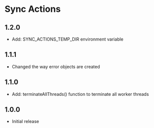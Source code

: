 # Sync Actions

## 1.2.0

- Add: SYNC_ACTIONS_TEMP_DIR environment variable

## 1.1.1

- Changed the way error objects are created

## 1.1.0

- Add: terminateAllThreads() function to terminate all worker threads

## 1.0.0

- Initial release
